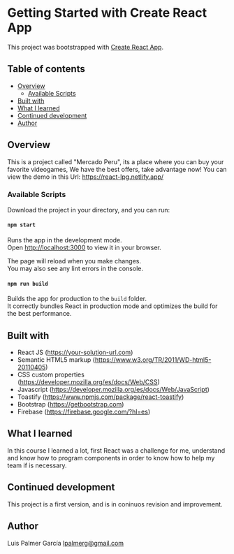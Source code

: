 # Getting Started with Create React App

This project was bootstrapped with [Create React App](https://github.com/facebook/create-react-app).

## Table of contents

- [Overview](#overview)
  - [Available Scripts](#available-scripts)    
- [Built with](#built-with)
- [What I learned](#what-i-learned)
- [Continued development](#continued-development)  
- [Author](#author)

## Overview

This is a project called "Mercado Peru", its a place where you can buy your favorite videogames, We have the best offers, take advantage now!
You can view the demo in this Url: https://react-lpg.netlify.app/

### Available Scripts

Download the project in your directory, and you can run:

#### `npm start`

Runs the app in the development mode.\
Open [http://localhost:3000](http://localhost:3000) to view it in your browser.

The page will reload when you make changes.\
You may also see any lint errors in the console.

#### `npm run build`

Builds the app for production to the `build` folder.\
It correctly bundles React in production mode and optimizes the build for the best performance.

## Built with

- React JS (https://your-solution-url.com)
- Semantic HTML5 markup (https://www.w3.org/TR/2011/WD-html5-20110405)
- CSS custom properties (https://developer.mozilla.org/es/docs/Web/CSS)
- Javascript (https://developer.mozilla.org/es/docs/Web/JavaScript)
- Toastify (https://www.npmjs.com/package/react-toastify)
- Bootstrap (https://getbootstrap.com)
- Firebase (https://firebase.google.com/?hl=es)

## What I learned
In this course I learned a lot, first React was a challenge for me, understand and know how to program components in order to know how to help my team if is necessary.

## Continued development
This project is a first version, and is in coninuos revision and improvement.

## Author

Luis Palmer García
lpalmerg@gmail.com